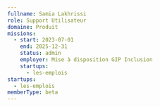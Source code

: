 ```yaml
---
fullname: Samia Lakhrissi
role: Support Utilisateur
domaine: Produit
missions:
  - start: 2023-07-01
    end: 2025-12-31
    status: admin
    employer: Mise à disposition GIP Inclusion
    startups:
      - les-emplois
startups:
  - les-emplois
memberType: beta
---
```

